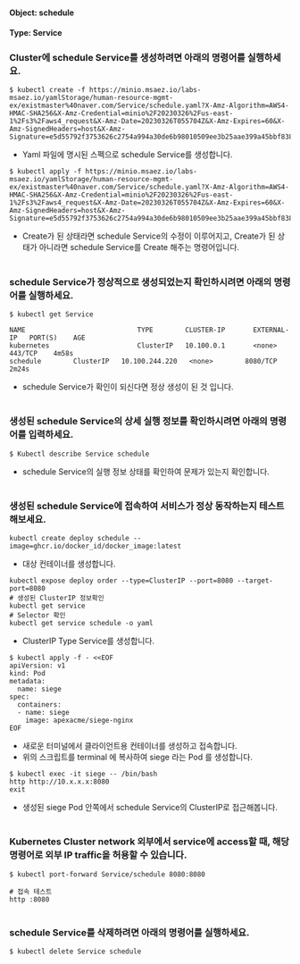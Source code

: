 
#### Object: schedule
#### Type: Service

### Cluster에 schedule Service를 생성하려면 아래의 명령어를 실행하세요.

```
$ kubectl create -f https://minio.msaez.io/labs-msaez.io/yamlStorage/human-resource-mgmt-ex/existmaster%40naver.com/Service/schedule.yaml?X-Amz-Algorithm=AWS4-HMAC-SHA256&X-Amz-Credential=minio%2F20230326%2Fus-east-1%2Fs3%2Faws4_request&X-Amz-Date=20230326T055704Z&X-Amz-Expires=60&X-Amz-SignedHeaders=host&X-Amz-Signature=e5d55792f3753626c2754a994a30de6b98010509ee3b25aae399a45bbf8380cd
```
- Yaml 파일에 명시된 스펙으로 schedule Service를 생성합니다.  

```
$ kubectl apply -f https://minio.msaez.io/labs-msaez.io/yamlStorage/human-resource-mgmt-ex/existmaster%40naver.com/Service/schedule.yaml?X-Amz-Algorithm=AWS4-HMAC-SHA256&X-Amz-Credential=minio%2F20230326%2Fus-east-1%2Fs3%2Faws4_request&X-Amz-Date=20230326T055704Z&X-Amz-Expires=60&X-Amz-SignedHeaders=host&X-Amz-Signature=e5d55792f3753626c2754a994a30de6b98010509ee3b25aae399a45bbf8380cd
```
- Create가 된 상태라면 schedule Service의 수정이 이루어지고, Create가 된 상태가 아니라면 schedule Service를 Create 해주는 명령어입니다.
#

### schedule Service가 정상적으로 생성되었는지 확인하시려면 아래의 명령어를 실행하세요.

```
$ kubectl get Service

NAME                            TYPE        CLUSTER-IP       EXTERNAL-IP   PORT(S)    AGE
kubernetes                      ClusterIP   10.100.0.1       <none>        443/TCP    4m58s
schedule        ClusterIP   10.100.244.220   <none>        8080/TCP   2m24s

```
- schedule Service가 확인이 되신다면 정상 생성이 된 것 입니다.
#

### 생성된 schedule Service의 상세 실행 정보를 확인하시려면 아래의 명령어를 입력하세요.

```
$ Kubectl describe Service schedule
```
- schedule Service의 실행 정보 상태를 확인하여 문제가 있는지 확인합니다.
#

### 생성된 schedule Service에 접속하여 서비스가 정상 동작하는지 테스트 해보세요.

```
kubectl create deploy schedule --image=ghcr.io/docker_id/docker_image:latest
```
- 대상 컨테이너를 생성합니다.  

```
kubectl expose deploy order --type=ClusterIP --port=8080 --target-port=8080
# 생성된 ClusterIP 정보확인
kubectl get service 
# Selector 확인
kubectl get service schedule -o yaml
```
- ClusterIP Type Service를 생성합니다.

```
$ kubectl apply -f - <<EOF
apiVersion: v1
kind: Pod
metadata:
  name: siege
spec:
  containers:
  - name: siege
    image: apexacme/siege-nginx
EOF
```
- 새로운 터미널에서 클라이언트용 컨테이너를 생성하고 접속합니다.
- 위의 스크립트를 terminal 에 복사하여 siege 라는 Pod 를 생성합니다.  

```
$ kubectl exec -it siege -- /bin/bash
http http://10.x.x.x:8080
exit
```
- 생성된 siege Pod 안쪽에서 schedule Service의 ClusterIP로 접근해봅니다.
#

### Kubernetes Cluster network 외부에서 service에 access할 때, 해당 명령어로 외부 IP traffic을 허용할 수 있습니다.

```
$ kubectl port-forward Service/schedule 8080:8080

# 접속 테스트
http :8080
```
#

### schedule Service를 삭제하려면 아래의 명령어를 실행하세요.

```
$ kubectl delete Service schedule
```
#

